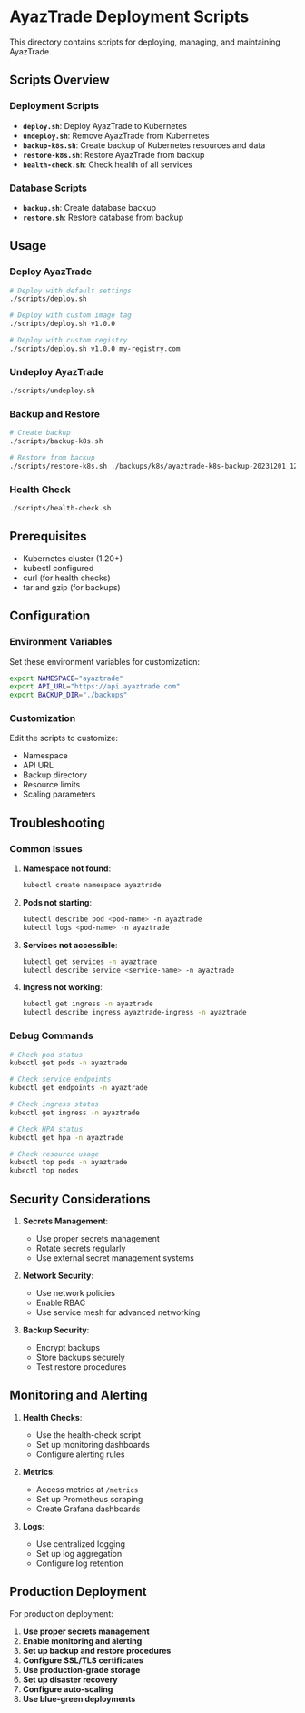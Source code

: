 # AyazTrade Deployment Scripts

This directory contains scripts for deploying, managing, and maintaining AyazTrade.

## Scripts Overview

### Deployment Scripts

- **`deploy.sh`**: Deploy AyazTrade to Kubernetes
- **`undeploy.sh`**: Remove AyazTrade from Kubernetes
- **`backup-k8s.sh`**: Create backup of Kubernetes resources and data
- **`restore-k8s.sh`**: Restore AyazTrade from backup
- **`health-check.sh`**: Check health of all services

### Database Scripts

- **`backup.sh`**: Create database backup
- **`restore.sh`**: Restore database from backup

## Usage

### Deploy AyazTrade

```bash
# Deploy with default settings
./scripts/deploy.sh

# Deploy with custom image tag
./scripts/deploy.sh v1.0.0

# Deploy with custom registry
./scripts/deploy.sh v1.0.0 my-registry.com
```

### Undeploy AyazTrade

```bash
./scripts/undeploy.sh
```

### Backup and Restore

```bash
# Create backup
./scripts/backup-k8s.sh

# Restore from backup
./scripts/restore-k8s.sh ./backups/k8s/ayaztrade-k8s-backup-20231201_120000.tar.gz
```

### Health Check

```bash
./scripts/health-check.sh
```

## Prerequisites

- Kubernetes cluster (1.20+)
- kubectl configured
- curl (for health checks)
- tar and gzip (for backups)

## Configuration

### Environment Variables

Set these environment variables for customization:

```bash
export NAMESPACE="ayaztrade"
export API_URL="https://api.ayaztrade.com"
export BACKUP_DIR="./backups"
```

### Customization

Edit the scripts to customize:

- Namespace
- API URL
- Backup directory
- Resource limits
- Scaling parameters

## Troubleshooting

### Common Issues

1. **Namespace not found**:
   ```bash
   kubectl create namespace ayaztrade
   ```

2. **Pods not starting**:
   ```bash
   kubectl describe pod <pod-name> -n ayaztrade
   kubectl logs <pod-name> -n ayaztrade
   ```

3. **Services not accessible**:
   ```bash
   kubectl get services -n ayaztrade
   kubectl describe service <service-name> -n ayaztrade
   ```

4. **Ingress not working**:
   ```bash
   kubectl get ingress -n ayaztrade
   kubectl describe ingress ayaztrade-ingress -n ayaztrade
   ```

### Debug Commands

```bash
# Check pod status
kubectl get pods -n ayaztrade

# Check service endpoints
kubectl get endpoints -n ayaztrade

# Check ingress status
kubectl get ingress -n ayaztrade

# Check HPA status
kubectl get hpa -n ayaztrade

# Check resource usage
kubectl top pods -n ayaztrade
kubectl top nodes
```

## Security Considerations

1. **Secrets Management**:
   - Use proper secrets management
   - Rotate secrets regularly
   - Use external secret management systems

2. **Network Security**:
   - Use network policies
   - Enable RBAC
   - Use service mesh for advanced networking

3. **Backup Security**:
   - Encrypt backups
   - Store backups securely
   - Test restore procedures

## Monitoring and Alerting

1. **Health Checks**:
   - Use the health-check script
   - Set up monitoring dashboards
   - Configure alerting rules

2. **Metrics**:
   - Access metrics at `/metrics`
   - Set up Prometheus scraping
   - Create Grafana dashboards

3. **Logs**:
   - Use centralized logging
   - Set up log aggregation
   - Configure log retention

## Production Deployment

For production deployment:

1. **Use proper secrets management**
2. **Enable monitoring and alerting**
3. **Set up backup and restore procedures**
4. **Configure SSL/TLS certificates**
5. **Use production-grade storage**
6. **Set up disaster recovery**
7. **Configure auto-scaling**
8. **Use blue-green deployments**
